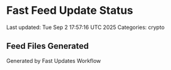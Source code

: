# Fast Feed Update Status
Last updated: Tue Sep  2 17:57:16 UTC 2025
Categories: crypto

## Feed Files Generated

Generated by Fast Updates Workflow
